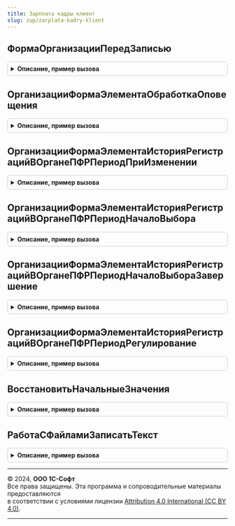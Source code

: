 ```yaml
---
title: Зарплата кадры клиент
slug: zup/zarplata-kadry-klient
---
```



## ФормаОрганизацииПередЗаписью
<details style="margin: 1em 0; padding: 0.5em; border: 1px solid #ccc; border-radius: 6px;">

<summary style="font-weight: bold; cursor: pointer;">Описание, пример вызова</summary>

```bsl

// Выполняет необходимые проверки и запросы пользователю перед записью организации.
// При ответе пользователя о необходимости обработки вызывает сервер.
// Параметры:
//	ДанныеОрганизации - данные формы, соответствующие Организации.
//	Форма - форма справочника
//	Отказ - признак отказа от записи.
//	ОповещениеЗавершения - описание оповещения, выполняемого после завершения процедуры.
Процедура ФормаОрганизацииПередЗаписью(ДанныеОрганизации, Форма, Отказ, ОповещениеЗавершения = Неопределено, ЗакрытьПослеЗаписи = Истина) Экспорт
```

Пример вызова
```bsl
ЗарплатаКадрыКлиент.ФормаОрганизацииПередЗаписью(ДанныеОрганизации, Форма, Отказ, ОповещениеЗавершения, ЗакрытьПослеЗаписи);
```
</details>

## ОрганизацииФормаЭлементаОбработкаОповещения
<details style="margin: 1em 0; padding: 0.5em; border: 1px solid #ccc; border-radius: 6px;">

<summary style="font-weight: bold; cursor: pointer;">Описание, пример вызова</summary>

```bsl

// Выполняет действия в форме Организации, связанные с зарплатно-кадровой спецификой.
// Вызов процедуры необходимо выполнять в обработчике ОбработкаОповещения
// формы организации.
Процедура ОрганизацииФормаЭлементаОбработкаОповещения(Форма, ИмяСобытия, Параметр, Источник) Экспорт
```

Пример вызова
```bsl
ЗарплатаКадрыКлиент.ОрганизацииФормаЭлементаОбработкаОповещения(Форма, ИмяСобытия, Параметр, Источник) 
```
</details>

## ОрганизацииФормаЭлементаИсторияРегистрацийВОрганеПФРПериодПриИзменении
<details style="margin: 1em 0; padding: 0.5em; border: 1px solid #ccc; border-radius: 6px;">

<summary style="font-weight: bold; cursor: pointer;">Описание, пример вызова</summary>

```bsl

// Выполняет действия в форме Организации, связанные с зарплатно-кадровой спецификой.
// Вызов процедуры необходимо выполнять в обработчике ИсторияРегистрацийВОрганеПФРПериодПриИзменении
// формы организации.
Процедура ОрганизацииФормаЭлементаИсторияРегистрацийВОрганеПФРПериодПриИзменении(Форма) Экспорт
```

Пример вызова
```bsl
ЗарплатаКадрыКлиент.ОрганизацииФормаЭлементаИсторияРегистрацийВОрганеПФРПериодПриИзменении(Форма) 
```
</details>

## ОрганизацииФормаЭлементаИсторияРегистрацийВОрганеПФРПериодНачалоВыбора
<details style="margin: 1em 0; padding: 0.5em; border: 1px solid #ccc; border-radius: 6px;">

<summary style="font-weight: bold; cursor: pointer;">Описание, пример вызова</summary>

```bsl

// Выполняет действия в форме Организации, связанные с зарплатно-кадровой спецификой.
// Вызов процедуры необходимо выполнять в обработчике ИсторияРегистрацийВОрганеПФРПериодНачалоВыбора
// формы организации.
Процедура ОрганизацииФормаЭлементаИсторияРегистрацийВОрганеПФРПериодНачалоВыбора(Форма) Экспорт
```

Пример вызова
```bsl
ЗарплатаКадрыКлиент.ОрганизацииФормаЭлементаИсторияРегистрацийВОрганеПФРПериодНачалоВыбора(Форма) 
```
</details>

## ОрганизацииФормаЭлементаИсторияРегистрацийВОрганеПФРПериодНачалоВыбораЗавершение
<details style="margin: 1em 0; padding: 0.5em; border: 1px solid #ccc; border-radius: 6px;">

<summary style="font-weight: bold; cursor: pointer;">Описание, пример вызова</summary>

```bsl

// Продолжение процедуры ОрганизацииФормаЭлементаИсторияРегистрацийВОрганеПФРПериодНачалоВыбора.
//
Процедура ОрганизацииФормаЭлементаИсторияРегистрацийВОрганеПФРПериодНачалоВыбораЗавершение(ВыбранноеЗначение, ДополнительныеПараметры) Экспорт
```

Пример вызова
```bsl
ЗарплатаКадрыКлиент.ОрганизацииФормаЭлементаИсторияРегистрацийВОрганеПФРПериодНачалоВыбораЗавершение(ВыбранноеЗначение, ДополнительныеПараметры) 
```
</details>

## ОрганизацииФормаЭлементаИсторияРегистрацийВОрганеПФРПериодРегулирование
<details style="margin: 1em 0; padding: 0.5em; border: 1px solid #ccc; border-radius: 6px;">

<summary style="font-weight: bold; cursor: pointer;">Описание, пример вызова</summary>

```bsl

// Выполняет действия в форме Организации, связанные с зарплатно-кадровой спецификой.
// Вызов процедуры необходимо выполнять в обработчике ИсторияРегистрацийВОрганеПФРПериодРегулирование
// формы организации.
Процедура ОрганизацииФормаЭлементаИсторияРегистрацийВОрганеПФРПериодРегулирование(Форма, Направление) Экспорт
```

Пример вызова
```bsl
ЗарплатаКадрыКлиент.ОрганизацииФормаЭлементаИсторияРегистрацийВОрганеПФРПериодРегулирование(Форма, Направление) 
```
</details>

## ВосстановитьНачальныеЗначения
<details style="margin: 1em 0; padding: 0.5em; border: 1px solid #ccc; border-radius: 6px;">

<summary style="font-weight: bold; cursor: pointer;">Описание, пример вызова</summary>

```bsl

// Запускает фоновое задание, восстанавливающее начальные значения законодательных классификаторов.
//
// Параметры:
//   Форма - ФормаКлиентскогоПриложения - Форма, в которой расположена команда вызывающая команда.
//       Обновление вызывающей формы может быть реализовано в процедуре ОбработкаОповещения
//       с условием ИмяСобытия = "ВосстановленыНачальныеЗначения".
//
Процедура ВосстановитьНачальныеЗначения(Форма) Экспорт
```

Пример вызова
```bsl
ЗарплатаКадрыКлиент.ВосстановитьНачальныеЗначения(Форма) 
```
</details>

## РаботаСФайламиЗаписатьТекст
<details style="margin: 1em 0; padding: 0.5em; border: 1px solid #ccc; border-radius: 6px;">

<summary style="font-weight: bold; cursor: pointer;">Описание, пример вызова</summary>

```bsl

// Устарела.
// Параметры:
//   ДанныеФайла       - Структура - см. РаботаСФайламиСлужебныйВызовСервера.ДанныеФайла
//   ТекстовыйДокумент - ТекстовыйДокумент
//   ИмяФайла          - Строка
//   Кодировка         - КодировкаТекста, Строка
//
Процедура РаботаСФайламиЗаписатьТекст(ДанныеФайла, ТекстовыйДокумент, ИмяФайла, Кодировка) Экспорт
```

Пример вызова
```bsl
ЗарплатаКадрыКлиент.РаботаСФайламиЗаписатьТекст(ДанныеФайла, ТекстовыйДокумент, ИмяФайла, Кодировка) 
```
</details>

---

© 2024, **ООО 1С-Софт**  
Все права защищены. Эта программа и сопроводительные материалы предоставляются  
в соответствии с условиями лицензии [Attribution 4.0 International (CC BY 4.0)](https://creativecommons.org/licenses/by/4.0/legalcode).

---

